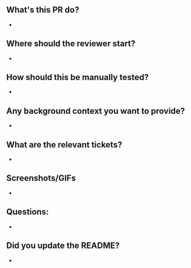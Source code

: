 ## What's this PR do?
-

## Where should the reviewer start?
- 

## How should this be manually tested?
- 

## Any background context you want to provide?
-

## What are the relevant tickets?
-

## Screenshots/GIFs
- 

## Questions:
-

## Did you update the README?
-
